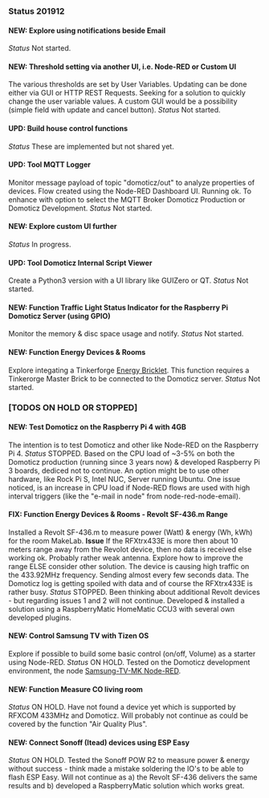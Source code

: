 ### Status 201912

#### NEW: Explore using notifications beside Email
_Status_
Not started.

#### NEW: Threshold setting via another UI, i.e. Node-RED or Custom UI
The various thresholds are set by User Variables. Updating can be done either via GUI or HTTP REST Requests.
Seeking for a solution to quickly change the user variable values.
A custom GUI would be a possibility (simple field with update and cancel button).
_Status_
Not started.

#### UPD: Build house control functions
_Status_
These are implemented but not shared yet.

#### UPD: Tool MQTT Logger
Monitor message payload of topic "domoticz/out" to analyze properties of devices.
Flow created using the Node-RED Dashboard UI. Running ok.
To enhance with option to select the MQTT Broker Domoticz Production or Domoticz Development.
_Status_
Not started.

#### NEW: Explore custom UI further
_Status_
In progress.

#### UPD: Tool Domoticz Internal Script Viewer
Create a Python3 version with a UI library like GUIZero or QT.
_Status_
Not started.

#### NEW: Function Traffic Light Status Indicator for the Raspberry Pi Domoticz Server (using GPIO)
Monitor the memory & disc space usage and notify.
_Status_
Not started.

#### NEW: Function Energy Devices & Rooms
Explore integating a Tinkerforge [Energy Bricklet](https://github.com/Tinkerforge/energy-monitor-bricklet).
This function requires a Tinkerorge Master Brick to be connected to the Domoticz server.
_Status_
Not started.

### [TODOS ON HOLD OR STOPPED]

#### NEW: Test Domoticz on the Raspberry Pi 4 with 4GB
The intention is to test Domoticz and other like Node-RED on the Raspberry Pi 4.
_Status_
STOPPED.
Based on the CPU load of ~3-5% on both the Domoticz production (running since 3 years now) & developed Raspberry Pi 3 boards, dediced not to continue.
An option might be to use other hardware, like Rock Pi S, Intel NUC, Server running Ubuntu.
One issue noticed, is an increase in CPU load if Node-RED flows are used with high interval triggers (like the "e-mail in node" from node-red-node-email).

#### FIX: Function Energy Devices & Rooms - Revolt SF-436.m Range
Installed a Revolt SF-436.m to measure power (Watt) & energy (Wh, kWh) for the room MakeLab.
**Issue**
If the RFXtrx433E is more then about 10 meters range away from the Revolot device, then no data is received else working ok.
Probably rather weak antenna. Explore how to improve the range ELSE consider other solution.
The device is causing high traffic on the 433.92MHz frequency. Sending almost every few seconds data.
The Domoticz log is getting spoiled with data and of course the RFXtrx433E is rather busy.
_Status_
STOPPED.
Been thinking about additional Revolt devices - but regarding issues 1 and 2 will not continue.
Developed & installed a solution using a RaspberryMatic HomeMatic CCU3 with several own developed plugins.

#### NEW: Control Samsung TV with Tizen OS
Explore if possible to build some basic control (on/off, Volume) as a starter using Node-RED.
_Status_
ON HOLD.
Tested on the Domoticz development environment, the node [Samsung-TV-MK Node-RED](https://www.npmjs.com/package/node-red-contrib-samsung-tv-mk).

#### NEW: Function Measure CO living room
_Status_
ON HOLD.
Have not found a device yet which is supported by RFXCOM 433MHz and Domoticz.
Will probably not continue as could be covered by the function "Air Quality Plus".

#### NEW: Connect Sonoff (Itead) devices using ESP Easy
_Status_
ON HOLD.
Tested the Sonoff POW R2 to measure power & energy without success - think made a mistake soldering the IO's to be able to flash ESP Easy.
Will not continue as a) the Revolt SF-436 delivers the same results and b) developed a RaspberryMatic solution which works great.
